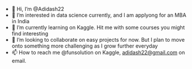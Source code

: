 - 👋 Hi, I’m @Adidash22
- 👀 I’m interested in data science currently, and I am applyong for an MBA in India
- 🌱 I’m currently learning on Kaggle. Hit me with some courses you might find interesting
- 💞️ I’m looking to collaborate on easy projects for now. But I plan to move onto something more challenging as I grow further everyday
- 📫 How to reach me @funsolution on Kaggle, adidash22@gmail.com on email. 
<!---
Adidash22/Adidash22 is a ✨ special ✨ repository because its `README.md` (this file) appears on your GitHub profile.
You can click the Preview link to take a look at your changes.
--->
